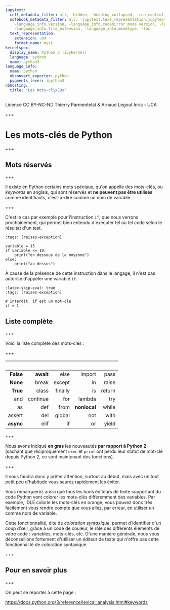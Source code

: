 ```yaml
---
jupytext:
  cell_metadata_filter: all, -hidden, -heading_collapsed, -run_control, -trusted
  notebook_metadata_filter: all, -jupytext.text_representation.jupytext_version, -jupytext.text_representation.format_version,
    -language_info.version, -language_info.codemirror_mode.version, -language_info.codemirror_mode,
    -language_info.file_extension, -language_info.mimetype, -toc
  text_representation:
    extension: .md
    format_name: myst
kernelspec:
  display_name: Python 3 (ipykernel)
  language: python
  name: python3
language_info:
  name: python
  nbconvert_exporter: python
  pygments_lexer: ipython3
nbhosting:
  title: "Les mots-cl\xE9s"
---
```


<div class="licence">
<span>Licence CC BY-NC-ND</span>
<span>Thierry Parmentelat &amp; Arnaud Legout</span>
<span>Inria - UCA</span>
</div>

+++

# Les mots-clés de Python

+++

## Mots réservés

+++

Il existe en Python certains mots spéciaux, qu'on appelle des mots-clés, ou *keywords* en anglais, qui sont réservés et **ne peuvent pas être utilisés** comme identifiants, c'est-à-dire comme un nom de variable.

+++

C'est le cas par exemple pour l'instruction `if`, que nous verrons prochainement, qui permet bien entendu d'exécuter tel ou tel code selon le résultat d'un test.

```{code-cell} ipython3
:tags: [raises-exception]

variable = 15
if variable <= 10:
    print("en dessous de la moyenne")
else:
    print("au dessus")
```

À cause de la présence de cette instruction dans le langage, il n'est pas autorisé d'appeler une variable `if`.

```{code-cell} ipython3
:latex-skip-eval: true
:tags: [raises-exception]

# interdit, if est un mot-clé
if = 1
```

## Liste complète

+++

Voici la liste complète des mots-clés :

+++

| &nbsp;    |   &nbsp; | &nbsp;  | &nbsp;       | &nbsp; |
|----------:|---------:|--------:|-------------:|-------:|
| **False** | **await** | else    | import       | pass   |
| **None**  | break    | except  | in           | raise  |
| **True**  | class    | finally | is           | return |
| and       | continue | for     | lambda       | try    |
| as        | def      | from    | **nonlocal** | while  |
| assert    | del      | global  | not          | with   |
| **async** | elif     | if      | or           | yield  |

+++

Nous avons indiqué **en gras** les nouveautés **par rapport à Python 2**  (sachant que réciproquement `exec` et `print` ont perdu leur statut de mot-clé depuis Python 2, ce sont maintenant des fonctions).

+++

Il vous faudra donc y prêter attention, surtout au début, mais avec un tout petit peu d'habitude vous saurez rapidement les éviter.

Vous remarquerez aussi que tous les bons éditeurs de texte supportant du code Python vont colorer les mots-clés différemment des variables. Par exemple, IDLE colorie les mots-clés en orange, vous pouvez donc très facilement vous rendre compte que vous allez, par erreur, en utiliser un comme nom de variable.

Cette fonctionnalité, dite de *coloration syntaxique*, permet d'identifier d'un coup d'œil, grâce à un code de couleur, le rôle des différents éléments de votre code : variables, mots-clés, etc. D'une manière générale, nous vous déconseillons fortement d'utiliser un éditeur de texte qui n'offre pas cette fonctionnalité de coloration syntaxique.

+++

## Pour en savoir plus

+++

On peut se reporter à cette page :

<https://docs.python.org/3/reference/lexical_analysis.html#keywords>
